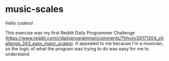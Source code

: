 # music-scales

Hello coders!

This exercise was my first Reddit Daily Programmer Challenge  (https://www.reddit.com/r/dailyprogrammer/comments/7hhyin/20171204_challenge_343_easy_major_scales). It appealed to me because I'm a musician, so the logic of what the program was trying to do was easy for me to understand.
